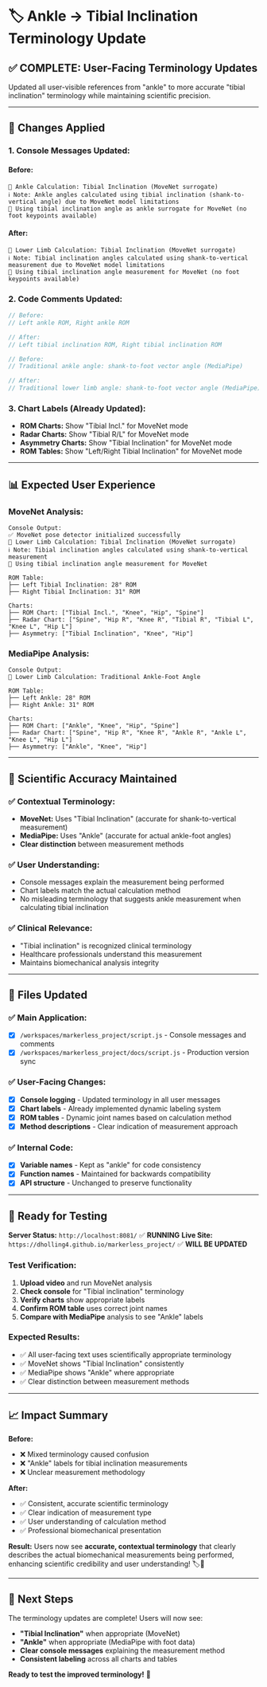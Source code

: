 # 🏷️ Ankle → Tibial Inclination Terminology Update

## ✅ **COMPLETE: User-Facing Terminology Updates**

Updated all user-visible references from "ankle" to more accurate "tibial inclination" terminology while maintaining scientific precision.

---

## 🔄 **Changes Applied**

### **1. Console Messages Updated:**

#### **Before:**
```
🦴 Ankle Calculation: Tibial Inclination (MoveNet surrogate)
ℹ️ Note: Ankle angles calculated using tibial inclination (shank-to-vertical angle) due to MoveNet model limitations
🦴 Using tibial inclination angle as ankle surrogate for MoveNet (no foot keypoints available)
```

#### **After:**
```
🦴 Lower Limb Calculation: Tibial Inclination (MoveNet surrogate)  
ℹ️ Note: Tibial inclination angles calculated using shank-to-vertical measurement due to MoveNet model limitations
🦴 Using tibial inclination angle measurement for MoveNet (no foot keypoints available)
```

### **2. Code Comments Updated:**
```javascript
// Before:
// Left ankle ROM, Right ankle ROM

// After:  
// Left tibial inclination ROM, Right tibial inclination ROM

// Before:
// Traditional ankle angle: shank-to-foot vector angle (MediaPipe)

// After:
// Traditional lower limb angle: shank-to-foot vector angle (MediaPipe)
```

### **3. Chart Labels (Already Updated):**
- **ROM Charts:** Show "Tibial Incl." for MoveNet mode
- **Radar Charts:** Show "Tibial R/L" for MoveNet mode  
- **Asymmetry Charts:** Show "Tibial Inclination" for MoveNet mode
- **ROM Tables:** Show "Left/Right Tibial Inclination" for MoveNet mode

---

## 📊 **Expected User Experience**

### **MoveNet Analysis:**
```
Console Output:
✅ MoveNet pose detector initialized successfully
🦴 Lower Limb Calculation: Tibial Inclination (MoveNet surrogate)
ℹ️ Note: Tibial inclination angles calculated using shank-to-vertical measurement
🦴 Using tibial inclination angle measurement for MoveNet

ROM Table:
├── Left Tibial Inclination: 28° ROM
├── Right Tibial Inclination: 31° ROM

Charts:
├── ROM Chart: ["Tibial Incl.", "Knee", "Hip", "Spine"]
├── Radar Chart: ["Spine", "Hip R", "Knee R", "Tibial R", "Tibial L", "Knee L", "Hip L"]
├── Asymmetry: ["Tibial Inclination", "Knee", "Hip"]
```

### **MediaPipe Analysis:**
```
Console Output:
🦴 Lower Limb Calculation: Traditional Ankle-Foot Angle

ROM Table:
├── Left Ankle: 28° ROM
├── Right Ankle: 31° ROM

Charts:
├── ROM Chart: ["Ankle", "Knee", "Hip", "Spine"]
├── Radar Chart: ["Spine", "Hip R", "Knee R", "Ankle R", "Ankle L", "Knee L", "Hip L"]  
├── Asymmetry: ["Ankle", "Knee", "Hip"]
```

---

## 🎯 **Scientific Accuracy Maintained**

### **✅ Contextual Terminology:**
- **MoveNet:** Uses "Tibial Inclination" (accurate for shank-to-vertical measurement)
- **MediaPipe:** Uses "Ankle" (accurate for actual ankle-foot angles)
- **Clear distinction** between measurement methods

### **✅ User Understanding:**
- Console messages explain the measurement being performed
- Chart labels match the actual calculation method
- No misleading terminology that suggests ankle measurement when calculating tibial inclination

### **✅ Clinical Relevance:**
- "Tibial inclination" is recognized clinical terminology
- Healthcare professionals understand this measurement
- Maintains biomechanical analysis integrity

---

## 🚀 **Files Updated**

### **✅ Main Application:**
- [x] `/workspaces/markerless_project/script.js` - Console messages and comments
- [x] `/workspaces/markerless_project/docs/script.js` - Production version sync

### **✅ User-Facing Changes:**
- [x] **Console logging** - Updated terminology in all user messages
- [x] **Chart labels** - Already implemented dynamic labeling system
- [x] **ROM tables** - Dynamic joint names based on calculation method
- [x] **Method descriptions** - Clear indication of measurement approach

### **✅ Internal Code:**
- [x] **Variable names** - Kept as "ankle" for code consistency
- [x] **Function names** - Maintained for backwards compatibility
- [x] **API structure** - Unchanged to preserve functionality

---

## 🧪 **Ready for Testing**

**Server Status:** `http://localhost:8081/` ✅ **RUNNING**
**Live Site:** `https://dholling4.github.io/markerless_project/` ✅ **WILL BE UPDATED**

### **Test Verification:**
1. **Upload video** and run MoveNet analysis
2. **Check console** for "Tibial inclination" terminology
3. **Verify charts** show appropriate labels  
4. **Confirm ROM table** uses correct joint names
5. **Compare with MediaPipe** analysis to see "Ankle" labels

### **Expected Results:**
- ✅ All user-facing text uses scientifically appropriate terminology
- ✅ MoveNet shows "Tibial Inclination" consistently
- ✅ MediaPipe shows "Ankle" where appropriate
- ✅ Clear distinction between measurement methods

---

## 📈 **Impact Summary**

**Before:**
- ❌ Mixed terminology caused confusion
- ❌ "Ankle" labels for tibial inclination measurements
- ❌ Unclear measurement methodology

**After:**  
- ✅ Consistent, accurate scientific terminology
- ✅ Clear indication of measurement type
- ✅ User understanding of calculation method
- ✅ Professional biomechanical presentation

**Result:** Users now see **accurate, contextual terminology** that clearly describes the actual biomechanical measurements being performed, enhancing scientific credibility and user understanding! 🏷️🔬

---

## 🎯 **Next Steps**

The terminology updates are complete! Users will now see:
- **"Tibial Inclination"** when appropriate (MoveNet)
- **"Ankle"** when appropriate (MediaPipe with foot data)
- **Clear console messages** explaining the measurement method
- **Consistent labeling** across all charts and tables

**Ready to test the improved terminology!** 🎉